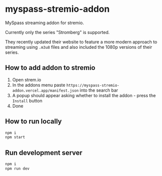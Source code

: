 # myspass-stremio-addon

MySpass streaming addon for stremio.

Currently only the series "Stromberg" is supported.

They recently updated their website to feature a more modern approach to streaming using `.m3u8` files and also included the 1080p versions of their series.

## How to add addon to stremio

1. Open strem.io
2. In the addons menu paste `https://myspass-stremio-addon.vercel.app/manifest.json` into the search bar
3. A popup should appear asking whether to install the addon - press the `Install` button
4. Done

## How to run locally

```bash
npm i
npm start
```

## Run development server

```bash
npm i 
npm run dev
```
